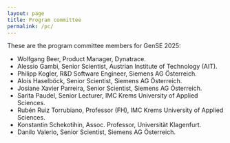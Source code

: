 ```yaml
---
layout: page
title: Program committee
permalink: /pc/
---
```


These are the program committee members for GenSE 2025:

- Wolfgang Beer, Product Manager, Dynatrace.
- Alessio Gambi, Senior Scientist, Austrian Institute of Technology (AIT).
- Philipp Kogler, R&D Software Engineer, Siemens AG Österreich.
- Alois Haselböck, Senior Scientist, Siemens AG Österreich.
- Josiane Xavier Parreira, Senior Scientist, Siemens AG Österreich.
- Sarita Paudel, Senior Lecturer, IMC Krems University of Applied Sciences.
- Rubén Ruiz Torrubiano, Professor (FH), IMC Krems University of Applied Sciences.
- Konstantin Schekotihin, Assoc. Professor, Universität Klagenfurt.
- Danilo Valerio, Senior Scientist, Siemens AG Österreich.




